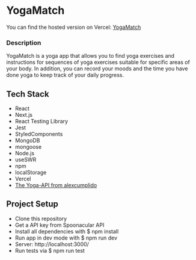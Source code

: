 # YogaMatch

You can find the hosted version on Vercel: [YogaMatch](https://yogamatch-hvhkaer78-finjabaeumcher.vercel.app/)

### Description

YogaMatch is a yoga app that allows you to find yoga exercises and instructions for sequences of yoga exercises suitable for specific areas of your body. In addition, you can record your moods and the time you have done yoga to keep track of your daily progress.

## Tech Stack

- React
- Next.js
- React Testing Library
- Jest
- StyledComponents
- MongoDB
- mongoose
- Node.js
- useSWR
- npm
- localStorage
- Vercel
- [The Yoga-API from alexcumplido](https://github.com/alexcumplido/yoga-api)


## Project Setup

- Clone this repository
- Get a API key from Spoonacular API
- Install all dependencies with $ npm install
- Run app in dev mode with $ npm run dev
- Server: http://localhost:3000/
- Run tests via $ npm run test
